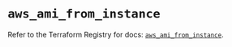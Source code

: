 # `aws_ami_from_instance`

Refer to the Terraform Registry for docs: [`aws_ami_from_instance`](https://registry.terraform.io/providers/hashicorp/aws/6.8.0/docs/resources/ami_from_instance).
